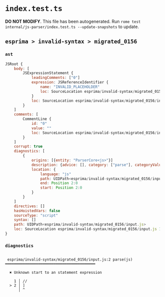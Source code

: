 # `index.test.ts`

**DO NOT MODIFY**. This file has been autogenerated. Run `rome test internal/js-parser/index.test.ts --update-snapshots` to update.

## `esprima > invalid-syntax > migrated_0156`

### `ast`

```javascript
JSRoot {
	body: [
		JSExpressionStatement {
			leadingComments: ["0"]
			expression: JSReferenceIdentifier {
				name: "INVALID_PLACEHOLDER"
				loc: SourceLocation esprima/invalid-syntax/migrated_0156/input.js 2:0-2:1
			}
			loc: SourceLocation esprima/invalid-syntax/migrated_0156/input.js 2:0-2:1
		}
	]
	comments: [
		CommentLine {
			id: "0"
			value: ""
			loc: SourceLocation esprima/invalid-syntax/migrated_0156/input.js 1:0-1:2
		}
	]
	corrupt: true
	diagnostics: [
		{
			origins: [{entity: "ParserCore<js>"}]
			description: {advice: [], category: ["parse"], categoryValue: "js", message: [RAW_MARKUP {value: "Unknown start to an "}, "statement expression"]}
			location: {
				language: "js"
				path: UIDPath<esprima/invalid-syntax/migrated_0156/input.js>
				end: Position 2:0
				start: Position 2:0
			}
		}
	]
	directives: []
	hasHoistedVars: false
	sourceType: "script"
	syntax: []
	path: UIDPath<esprima/invalid-syntax/migrated_0156/input.js>
	loc: SourceLocation esprima/invalid-syntax/migrated_0156/input.js 1:0-3:0
}
```

### `diagnostics`

```

 esprima/invalid-syntax/migrated_0156/input.js:2 parse(js) ━━━━━━━━━━━━━━━━━━━━━━━━━━━━━━━━━━━━━━━━━

  ✖ Unknown start to an statement expression

    1 │ //
  > 2 │ ]
      │ ^


```

